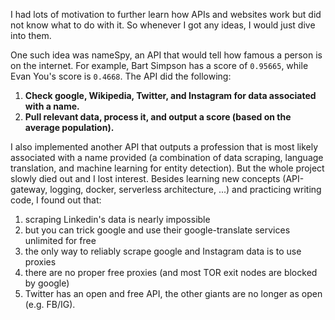 I had lots of motivation to further learn how APIs and websites work but did not know what to do with it. So whenever I got any ideas, I would just dive into them.

One such idea was nameSpy, an API that would tell how famous a person is on the internet. For example, Bart Simpson has a score of `0.95665`, while Evan You's score is `0.4668`. The API did the following:
1. **Check google, Wikipedia, Twitter, and Instagram for data associated with a name.**
2. **Pull relevant data, process it, and output a score (based on the average population).**

I also implemented another API that outputs a profession that is most likely associated with a name provided (a combination of data scraping, language translation, and machine learning for entity detection). But the whole project slowly died out and I lost interest. Besides learning new concepts (API-gateway, logging, docker, serverless architecture, ...) and practicing writing code, I found out that:

1. scraping Linkedin's data is nearly impossible
2. but you can trick google and use their google-translate services unlimited for free
3. the only way to reliably scrape google and Instagram data is to use proxies
4. there are no proper free proxies (and most TOR exit nodes are blocked by google)
5. Twitter has an open and free API, the other giants are no longer as open (e.g. FB/IG).
